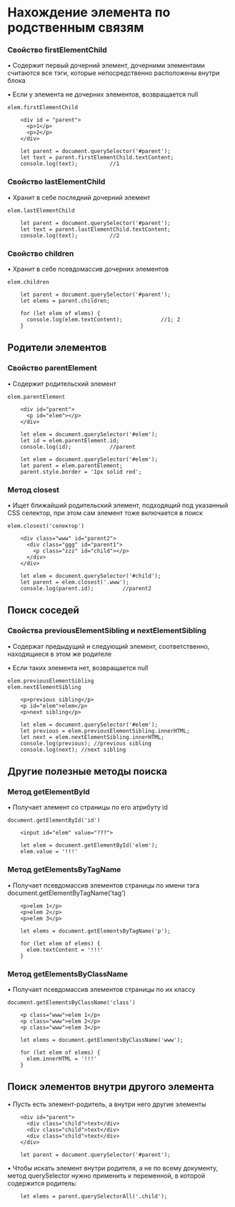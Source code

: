 # Нахождение элемента по родственным связям

### Свойство firstElementChild

• Содержит первый дочерний элемент, дочерними элементами считаются все тэги, которые непосредственно расположены внутри блока

• Если у элемента не дочерних элементов, возвращается null

    elem.firstElementChild

        <div id = "parent">
          <p>1</p>
          <p>2</p>
        </div>

        let parent = document.querySelector('#parent');
        let text = parent.firstElementChild.textContent;
        console.log(text);			//1

### Свойство lastElementChild

• Хранит в себе последний дочерний элемент

    elem.lastElementChild

        let parent = document.querySelector('#parent');
        let text = parent.lastElementChild.textContent;
        console.log(text);			//2

### Свойство children

• Хранит в себе псевдомассив дочерних элементов

    elem.children

        let parent = document.querySelector('#parent');
        let elems = parent.children;

        for (let elem of elems) {
          console.log(elem.textContent);			//1; 2
        }

## Родители элементов

### Свойство parentElement

• Содержит родительский элемент

    elem.parentElement

        <div id="parent">
          <p id="elem"></p>
        </div>

        let elem = document.querySelector('#elem');
        let id = elem.parentElement.id;
        console.log(id);			//parent

        let elem = document.querySelector('#elem');
        let parent = elem.parentElement;
        parent.style.border = '1px solid red';

### Метод closest

• Ищет ближайший родительский элемент, подходящий под указанный CSS селектор, при этом сам элемент тоже включается в поиск

    elem.closest('селектор')

        <div class="www" id="parent2">
          <div class="ggg" id="parent1">
            <p class="zzz" id="child"></p>
          </div>
        </div>

        let elem = document.querySelector('#child');
        let parent = elem.closest('.www');
        console.log(parent.id);			//parent2

## Поиск соседей

### Свойства previousElementSibling и nextElementSibling

  •	Содержат предыдущий и следующий элемент, соответственно, находящиеся в этом же родителе

  •	Если таких элемента нет, возвращается null

    elem.previousElementSibling
    elem.nextElementSibling

        <p>previous sibling</p>
        <p id="elem">elem</p>
        <p>next sibling</p>

        let elem = document.querySelector('#elem');
        let previous = elem.previousElementSibling.innerHTML;
        let next = elem.nextElementSibling.innerHTML;
        console.log(previous); //previous sibling
        console.log(next); //next sibling

## Другие полезные методы поиска

### Метод getElementById

  • Получает элемент со страницы по его атрибуту id

    document.getElementById('id')

        <input id="elem" value="???">

        let elem = document.getElementById('elem');
        elem.value = '!!!'

### Метод getElementsByTagName

  • Получает псевдомассив элементов страницы по имени тэга
document.getElementByTagName('tag')

        <p>elem 1</p>
        <p>elem 2</p>
        <p>elem 3</p>

        let elems = document.getElementsByTagName('p');

        for (let elem of elems) {
          elem.textContent = '!!!'
        }

### Метод getElementsByClassName

  • Получает псевдомассив элементов страницы по их классу

    document.getElementsByClassName('class')

        <p class="www">elem 1</p>
        <p class="www">elem 2</p>
        <p class="www">elem 3</p>

        let elems = document.getElementsByClassName('www');

        for (let elem of elems) {
          elem.innerHTML = '!!!'
        }

## Поиск элементов внутри другого элемента

  •	Пусть есть элемент-родитель, а внутри него другие элементы

        <div id="parent">
          <div class="child">text</div>
          <div class="child">text</div>
          <div class="child">text</div>
        </div>

        let parent = document.querySelector('#parent');

  •	Чтобы искать элемент внутри родителя, а не по всему документу, метод querySelector нужно применить к переменной, в которой содержится родитель:

        let elems = parent.querySelectorAll('.child');
